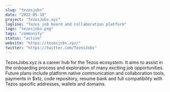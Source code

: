```yaml
---
slug: "tezosjobs"
date: "2022-05-18"
project: "TezosJobs.xyz"
logline: "Tezos job board and collaboration platform"
logo: "tezosjobs.png"
tags: "community"
status: "active"
website: "https://tezosjobs.xyz/"
twitter: "https://twitter.com/TezosJobs"
---
```

TezosJobs.xyz is a career hub for the Tezos ecosystem. It aims to assist in the onboarding process and exploration of many exciting job opportunities. Future plans include platform native communication and collaboration tools, payments in $xtz, code repository, resume bank and full compatibility with Tezos specific addresses, wallets and domains. 
